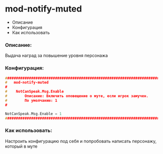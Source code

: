 # mod-notify-muted
- Описание
- Конфигурация
- Как использовать

### Описание:
Выдача наград за повышение уровня персонажа

### Конфигурация:
```cpp
###################################################################################################
#	mod-notify-muted
#
#    NotCanSpeak.Msg.Enable
#        Описание: Включить оповещение о муте, если игрок замучен.
#        По умолчанию: 1
#

NotCanSpeak.Msg.Enable = 1
###################################################################################################
```

### Как использовать:
Настроить конфигурацию под себя и попробовать написать персонажу, который в муте
